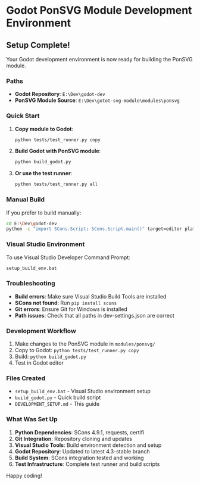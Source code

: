 # Godot PonSVG Module Development Environment

## Setup Complete!

Your Godot development environment is now ready for building the PonSVG module.

### Paths
- **Godot Repository**: `E:\Dev\godot-dev`
- **PonSVG Module Source**: `E:\Dev\gotot-svg-module\modules\ponsvg`

### Quick Start

1. **Copy module to Godot**:
   ```bash
   python tests/test_runner.py copy
   ```

2. **Build Godot with PonSVG module**:
   ```bash
   python build_godot.py
   ```

3. **Or use the test runner**:
   ```bash
   python tests/test_runner.py all
   ```

### Manual Build

If you prefer to build manually:

```bash
cd E:\Dev\godot-dev
python -c "import SCons.Script; SCons.Script.main()" target=editor platform=windows module_ponsvg_enabled=yes
```

### Visual Studio Environment

To use Visual Studio Developer Command Prompt:
```bash
setup_build_env.bat
```

### Troubleshooting

- **Build errors**: Make sure Visual Studio Build Tools are installed
- **SCons not found**: Run `pip install scons`
- **Git errors**: Ensure Git for Windows is installed
- **Path issues**: Check that all paths in dev-settings.json are correct

### Development Workflow

1. Make changes to the PonSVG module in `modules/ponsvg/`
2. Copy to Godot: `python tests/test_runner.py copy`
3. Build: `python build_godot.py`
4. Test in Godot editor

### Files Created
- `setup_build_env.bat` - Visual Studio environment setup
- `build_godot.py` - Quick build script
- `DEVELOPMENT_SETUP.md` - This guide

### What Was Set Up

1. **Python Dependencies**: SCons 4.9.1, requests, certifi
2. **Git Integration**: Repository cloning and updates
3. **Visual Studio Tools**: Build environment detection and setup
4. **Godot Repository**: Updated to latest 4.3-stable branch
5. **Build System**: SCons integration tested and working
6. **Test Infrastructure**: Complete test runner and build scripts

Happy coding!
